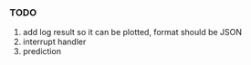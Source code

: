 ### TODO

1) add log result so it can be plotted, format should be JSON
2) interrupt handler
3) prediction



